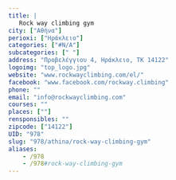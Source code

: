 ```yaml
---
title: |
   Rock way climbing gym
city: ["Αθήνα"]
perioxi: ["Ηράκλειο"]
categories: ["#N/A"]
subcategories: [" "]
address: "Προβελέγγιου 4, Ηράκλειο, TK 14122"
logoimg: "top_logo.jpg"
website: "www.rockwayclimbing.com/el/"
facebook: "www.facebook.com/rockway.climbing"
phone: ""
email: "info@rockwayclimbing.com"
courses: ""
places: [""]
rensponsibles: ""
zipcode: ["14122"]
UID: "978"
slug: "978/athina/rock-way-climbing-gym"
aliases:
    - /978
    - /978#rock-way-climbing-gym
---
```


